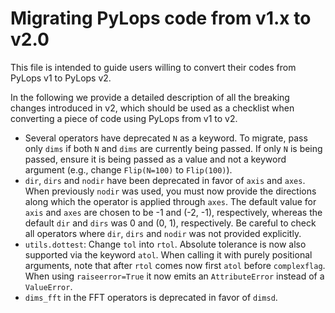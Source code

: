 # Migrating PyLops code from v1.x to v2.0

This file is intended to guide users willing to convert their codes from PyLops v1 to PyLops v2.

In the following we provide a detailed description of all the breaking changes introduced in v2, which
should be used as a checklist when converting a piece of code using PyLops from v1 to v2.

- Several operators have deprecated `N` as a keyword. To migrate, pass only `dims` if both `N` and `dims` are currently
  being passed. If only `N` is being passed, ensure it is being passed as a value and not a keyword argument (e.g.,
  change `Flip(N=100)` to `Flip(100)`).
- `dir`, `dirs` and `nodir` have been deprecated in favor of `axis` and `axes`. When previously `nodir` was used, you must now provide the directions along which the operator is applied through `axes`. The default value for `axis` and `axes` are chosen to be -1 and (-2, -1), respectively, whereas the default `dir` and `dirs` was 0 and (0, 1), respectively. Be careful to check all operators where `dir`, `dirs` and `nodir` was not provided explicitly.
- `utils.dottest`: Change `tol` into `rtol`. Absolute tolerance is now also supported via the keyword `atol`.
  When calling it with purely positional arguments, note that after `rtol` comes now first `atol` before `complexflag`.
  When using `raiseerror=True` it now emits an `AttributeError` instead of a `ValueError`.
- `dims_fft` in the FFT operators is deprecated in favor of `dimsd`.
